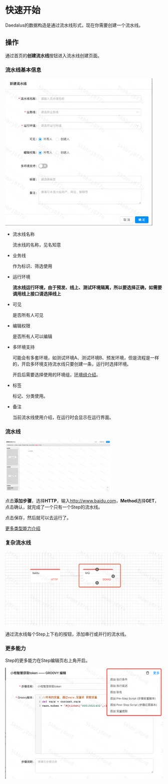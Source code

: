 # 快速开始

Daedalus的数据构造是通过流水线形式，现在你需要创建一个流水线。



## 操作

通过首页的**创建流水线**按钮进入流水线创建页面。

### 流水线基本信息



<img src="./img/image-20200702115550750.png" alt="image-20200702115550750" style="zoom: 67%;" />

- 流水线名称

  流水线的名称，见名知意

- 业务线

  作为标识、筛选使用

- 运行环境

  **流水线运行环境，由于预发、线上、测试环境隔离，所以要选择正确，如需要调用线上接口请选择线上**

- 可见

  是否所有人可见

- 编辑权限

  是否所有人可以编辑

- 多环境支持

  可能会有多套环境，如测试环境A、测试环境B、预发环境，但是流程是一样的，开启多环境支持流水线只要创建一条，运行时选择环境。

  开启后需要选择使用的环境组，[环境组介绍](环境组.md)。

- 标签

  标记、分类使用。

- 备注

  当前流水线使用介绍，在运行时会显示在运行界面。

### 流水线

<img src="./img/image-20200702154616970.png" alt="image-20200702154616970" style="zoom: 33%;" />

点击**添加步骤**，选择**HTTP**，输入<http://www.baidu.com>，**Method**选择**GET**，点击确认，就完成了一个只有一个Step的流水线。

点击保存，然后就可以去运行了。

[更多类型能力介绍](能力.md)

### 复杂流水线

![image-20200702161647986](./img/image-20200702161647986.png)

通过流水线每个Step上下右的按钮，添加串行或并行的流水线。

### 更多能力

Step的更多能力在Step编辑页右上角开启。

![more](./img/more.png)